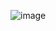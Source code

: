 ![image](https://github.com/theOsaroJ/Active-Learning-of-alchemical-adsorption-simulations-towards-a-universal-adsorption-model/assets/64130121/e64a27f5-7f1e-4056-908f-1c9c5a496e8a)
